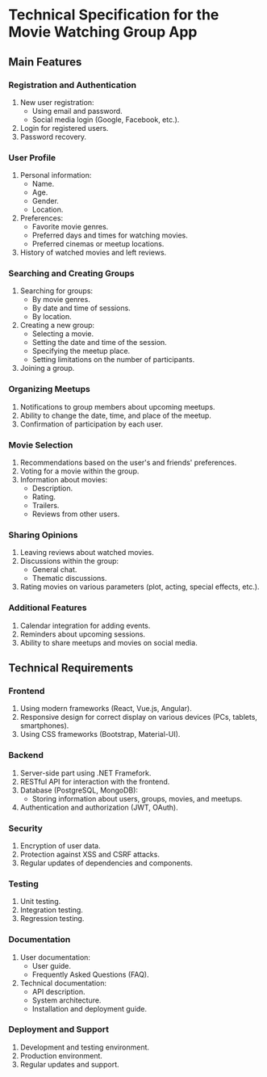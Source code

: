 
# Technical Specification for the Movie Watching Group App

## Main Features

### Registration and Authentication
1. New user registration:
   - Using email and password.
   - Social media login (Google, Facebook, etc.).
2. Login for registered users.
3. Password recovery.

### User Profile
1. Personal information:
   - Name.
   - Age.
   - Gender.
   - Location.
2. Preferences:
   - Favorite movie genres.
   - Preferred days and times for watching movies.
   - Preferred cinemas or meetup locations.
3. History of watched movies and left reviews.

### Searching and Creating Groups
1. Searching for groups:
   - By movie genres.
   - By date and time of sessions.
   - By location.
2. Creating a new group:
   - Selecting a movie.
   - Setting the date and time of the session.
   - Specifying the meetup place.
   - Setting limitations on the number of participants.
3. Joining a group.

### Organizing Meetups
1. Notifications to group members about upcoming meetups.
2. Ability to change the date, time, and place of the meetup.
3. Confirmation of participation by each user.

### Movie Selection
1. Recommendations based on the user's and friends' preferences.
2. Voting for a movie within the group.
3. Information about movies:
   - Description.
   - Rating.
   - Trailers.
   - Reviews from other users.

### Sharing Opinions
1. Leaving reviews about watched movies.
2. Discussions within the group:
   - General chat.
   - Thematic discussions.
3. Rating movies on various parameters (plot, acting, special effects, etc.).

### Additional Features
1. Calendar integration for adding events.
2. Reminders about upcoming sessions.
3. Ability to share meetups and movies on social media.

## Technical Requirements

### Frontend
1. Using modern frameworks (React, Vue.js, Angular).
2. Responsive design for correct display on various devices (PCs, tablets, smartphones).
3. Using CSS frameworks (Bootstrap, Material-UI).

### Backend
1. Server-side part using .NET Framefork.
2. RESTful API for interaction with the frontend.
3. Database (PostgreSQL, MongoDB):
   - Storing information about users, groups, movies, and meetups.
4. Authentication and authorization (JWT, OAuth).

### Security
1. Encryption of user data.
2. Protection against XSS and CSRF attacks.
3. Regular updates of dependencies and components.

### Testing
1. Unit testing.
2. Integration testing.
3. Regression testing.

### Documentation
1. User documentation:
   - User guide.
   - Frequently Asked Questions (FAQ).
2. Technical documentation:
   - API description.
   - System architecture.
   - Installation and deployment guide.

### Deployment and Support
1. Development and testing environment.
2. Production environment.
3. Regular updates and support.
